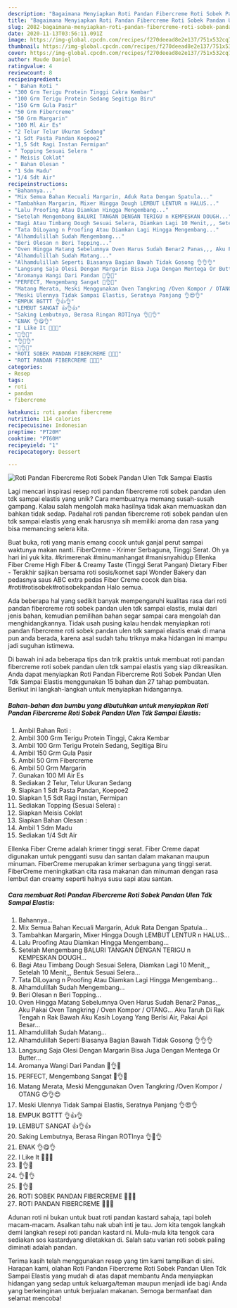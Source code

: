 ```yaml
---
description: "Bagaimana Menyiapkan Roti Pandan Fibercreme Roti Sobek Pandan Ulen Tdk Sampai Elastis yang Bisa Manjain Lidah"
title: "Bagaimana Menyiapkan Roti Pandan Fibercreme Roti Sobek Pandan Ulen Tdk Sampai Elastis yang Bisa Manjain Lidah"
slug: 2082-bagaimana-menyiapkan-roti-pandan-fibercreme-roti-sobek-pandan-ulen-tdk-sampai-elastis-yang-bisa-manjain-lidah
date: 2020-11-13T03:56:11.091Z
image: https://img-global.cpcdn.com/recipes/f270deead8e2e137/751x532cq70/roti-pandan-fibercreme-roti-sobek-pandan-ulen-tdk-sampai-elastis-foto-resep-utama.jpg
thumbnail: https://img-global.cpcdn.com/recipes/f270deead8e2e137/751x532cq70/roti-pandan-fibercreme-roti-sobek-pandan-ulen-tdk-sampai-elastis-foto-resep-utama.jpg
cover: https://img-global.cpcdn.com/recipes/f270deead8e2e137/751x532cq70/roti-pandan-fibercreme-roti-sobek-pandan-ulen-tdk-sampai-elastis-foto-resep-utama.jpg
author: Maude Daniel
ratingvalue: 4
reviewcount: 8
recipeingredient:
- " Bahan Roti "
- "300 Grm Terigu Protein Tinggi Cakra Kembar"
- "100 Grm Terigu Protein Sedang Segitiga Biru"
- "150 Grm Gula Pasir"
- "50 Grm Fibercreme"
- "50 Grm Margarin"
- "100 Ml Air Es"
- "2 Telur Telur Ukuran Sedang"
- "1 Sdt Pasta Pandan Koepoe2"
- "1,5 Sdt Ragi Instan Fermipan"
- " Topping Sesuai Selera "
- " Meisis Coklat"
- " Bahan Olesan "
- "1 Sdm Madu"
- "1/4 Sdt Air"
recipeinstructions:
- "Bahannya..."
- "Mix Semua Bahan Kecuali Margarin, Aduk Rata Dengan Spatula..."
- "Tambahkan Margarin, Mixer Hingga Dough LEMBUT LENTUR n HALUS..."
- "Lalu Proofing Atau Diamkan Hingga Mengembang..."
- "Setelah Mengembang BALURI TANGAN DENGAN TERIGU n KEMPESKAN DOUGH..."
- "Bagi Atau Timbang Dough Sesuai Selera, Diamkan Lagi 10 Menit,,, Setelah 10 Menit,,, Bentuk Sesuai Selera..."
- "Tata DiLoyang n Proofing Atau Diamkan Lagi Hingga Mengembang..."
- "Alhamdulillah Sudah Mengembang..."
- "Beri Olesan n Beri Topping..."
- "Oven Hingga Matang Sebelumnya Oven Harus Sudah Benar2 Panas,,, Aku Pakai Oven Tangkring / Oven Kompor / OTANG... Aku Taruh Di Rak Tengah n Rak Bawah Aku Kasih Loyang Yang BerIsi Air, Pakai Api Besar..."
- "Alhamdulillah Sudah Matang..."
- "Alhamdulillah Seperti Biasanya Bagian Bawah Tidak Gosong 👌👌👌"
- "Langsung Saja Olesi Dengan Margarin Bisa Juga Dengan Mentega Or Butter..."
- "Aromanya Wangi Dari Pandan 🍃👌🍃"
- "PERFECT, Mengembang Sangat 💛👌💛"
- "Matang Merata, Meski Menggunakan Oven Tangkring /Oven Kompor / OTANG 😍👌😍"
- "Meski Ulennya Tidak Sampai Elastis, Seratnya Panjang 👌😍👌"
- "EMPUK BGTTT 👌👍👌"
- "LEMBUT SANGAT 👍👌👍"
- "Saking Lembutnya, Berasa Ringan ROTInya 👌🍞👌"
- "ENAK 👌😋👌"
- "I Like It 💛😍💛"
- "🥚👌🥚"
- "👌💛👌"
- "💛👌💛"
- "ROTI SOBEK PANDAN FIBERCREME 💛💛💛"
- "ROTI PANDAN FIBERCREME 💚💚💚"
categories:
- Resep
tags:
- roti
- pandan
- fibercreme

katakunci: roti pandan fibercreme 
nutrition: 114 calories
recipecuisine: Indonesian
preptime: "PT20M"
cooktime: "PT60M"
recipeyield: "1"
recipecategory: Dessert

---
```



![Roti Pandan Fibercreme Roti Sobek Pandan Ulen Tdk Sampai Elastis](https://img-global.cpcdn.com/recipes/f270deead8e2e137/751x532cq70/roti-pandan-fibercreme-roti-sobek-pandan-ulen-tdk-sampai-elastis-foto-resep-utama.jpg)

Lagi mencari inspirasi resep roti pandan fibercreme roti sobek pandan ulen tdk sampai elastis yang unik? Cara membuatnya memang susah-susah gampang. Kalau salah mengolah maka hasilnya tidak akan memuaskan dan bahkan tidak sedap. Padahal roti pandan fibercreme roti sobek pandan ulen tdk sampai elastis yang enak harusnya sih memiliki aroma dan rasa yang bisa memancing selera kita.

Buat buka, roti yang manis emang cocok untuk ganjal perut sampai waktunya makan nanti. FiberCreme - Krimer Serbaguna, Tinggi Serat. Oh ya hari ini yuk kita. #krimerenak #minumanhangat #manisnyahidup Ellenka Fiber Creme High Fiber &amp; Creamy Taste (Tinggi Serat Pangan) Dietary Fiber - Terakhir sajikan bersama roti sosis/kornet sapi Wonder Bakery dan pedasnya saus ABC extra pedas Fiber Creme cocok dan bisa. #roti#rotisobek#rotisobekpandan Halo semua.

Ada beberapa hal yang sedikit banyak mempengaruhi kualitas rasa dari roti pandan fibercreme roti sobek pandan ulen tdk sampai elastis, mulai dari jenis bahan, kemudian pemilihan bahan segar sampai cara mengolah dan menghidangkannya. Tidak usah pusing kalau hendak menyiapkan roti pandan fibercreme roti sobek pandan ulen tdk sampai elastis enak di mana pun anda berada, karena asal sudah tahu triknya maka hidangan ini mampu jadi suguhan istimewa.


Di bawah ini ada beberapa tips dan trik praktis untuk membuat roti pandan fibercreme roti sobek pandan ulen tdk sampai elastis yang siap dikreasikan. Anda dapat menyiapkan Roti Pandan Fibercreme Roti Sobek Pandan Ulen Tdk Sampai Elastis menggunakan 15 bahan dan 27 tahap pembuatan. Berikut ini langkah-langkah untuk menyiapkan hidangannya.

<!--inarticleads1-->

##### Bahan-bahan dan bumbu yang dibutuhkan untuk menyiapkan Roti Pandan Fibercreme Roti Sobek Pandan Ulen Tdk Sampai Elastis:

1. Ambil  Bahan Roti :
1. Ambil 300 Grm Terigu Protein Tinggi, Cakra Kembar
1. Ambil 100 Grm Terigu Protein Sedang, Segitiga Biru
1. Ambil 150 Grm Gula Pasir
1. Ambil 50 Grm Fibercreme
1. Ambil 50 Grm Margarin
1. Gunakan 100 Ml Air Es
1. Sediakan 2 Telur, Telur Ukuran Sedang
1. Siapkan 1 Sdt Pasta Pandan, Koepoe2
1. Siapkan 1,5 Sdt Ragi Instan, Fermipan
1. Sediakan  Topping (Sesuai Selera) :
1. Siapkan  Meisis Coklat
1. Siapkan  Bahan Olesan :
1. Ambil 1 Sdm Madu
1. Sediakan 1/4 Sdt Air


Ellenka Fiber Creme adalah krimer tinggi serat. Fiber Creme dapat digunakan untuk pengganti susu dan santan dalam makanan maupun minuman. FiberCreme merupakan krimer serbaguna yang tinggi serat. FiberCreme meningkatkan cita rasa makanan dan minuman dengan rasa lembut dan creamy seperti halnya susu sapi atau santan. 

<!--inarticleads2-->

##### Cara membuat Roti Pandan Fibercreme Roti Sobek Pandan Ulen Tdk Sampai Elastis:

1. Bahannya...
1. Mix Semua Bahan Kecuali Margarin, Aduk Rata Dengan Spatula...
1. Tambahkan Margarin, Mixer Hingga Dough LEMBUT LENTUR n HALUS...
1. Lalu Proofing Atau Diamkan Hingga Mengembang...
1. Setelah Mengembang BALURI TANGAN DENGAN TERIGU n KEMPESKAN DOUGH...
1. Bagi Atau Timbang Dough Sesuai Selera, Diamkan Lagi 10 Menit,,, Setelah 10 Menit,,, Bentuk Sesuai Selera...
1. Tata DiLoyang n Proofing Atau Diamkan Lagi Hingga Mengembang...
1. Alhamdulillah Sudah Mengembang...
1. Beri Olesan n Beri Topping...
1. Oven Hingga Matang Sebelumnya Oven Harus Sudah Benar2 Panas,,, Aku Pakai Oven Tangkring / Oven Kompor / OTANG... Aku Taruh Di Rak Tengah n Rak Bawah Aku Kasih Loyang Yang BerIsi Air, Pakai Api Besar...
1. Alhamdulillah Sudah Matang...
1. Alhamdulillah Seperti Biasanya Bagian Bawah Tidak Gosong 👌👌👌
1. Langsung Saja Olesi Dengan Margarin Bisa Juga Dengan Mentega Or Butter...
1. Aromanya Wangi Dari Pandan 🍃👌🍃
1. PERFECT, Mengembang Sangat 💛👌💛
1. Matang Merata, Meski Menggunakan Oven Tangkring /Oven Kompor / OTANG 😍👌😍
1. Meski Ulennya Tidak Sampai Elastis, Seratnya Panjang 👌😍👌
1. EMPUK BGTTT 👌👍👌
1. LEMBUT SANGAT 👍👌👍
1. Saking Lembutnya, Berasa Ringan ROTInya 👌🍞👌
1. ENAK 👌😋👌
1. I Like It 💛😍💛
1. 🥚👌🥚
1. 👌💛👌
1. 💛👌💛
1. ROTI SOBEK PANDAN FIBERCREME 💛💛💛
1. ROTI PANDAN FIBERCREME 💚💚💚


Adunan roti ni bukan untuk buat roti pandan kastard sahaja, tapi boleh macam-macam. Asalkan tahu nak ubah inti je tau. Jom kita tengok langkah demi langkah resepi roti pandan kastard ni. Mula-mula kita tengok cara sediakan sos kastardyang diletakkan di. Salah satu varian roti sobek paling diminati adalah pandan. 

Terima kasih telah menggunakan resep yang tim kami tampilkan di sini. Harapan kami, olahan Roti Pandan Fibercreme Roti Sobek Pandan Ulen Tdk Sampai Elastis yang mudah di atas dapat membantu Anda menyiapkan hidangan yang sedap untuk keluarga/teman maupun menjadi ide bagi Anda yang berkeinginan untuk berjualan makanan. Semoga bermanfaat dan selamat mencoba!
